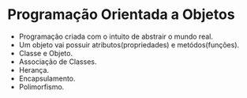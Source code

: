 # Programação Orientada a Objetos

- Programação criada com o intuito de abstrair o mundo real.
- Um objeto vai possuir atributos(propriedades) e metódos(funções).
- Classe e Objeto.
- Associação de Classes.
- Herança.
- Encapsulamento.
- Polimorfismo.
